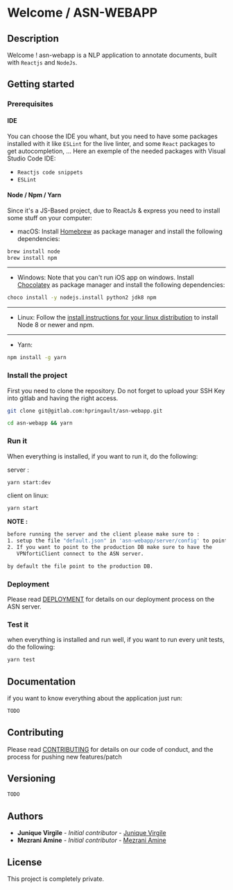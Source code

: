 # Welcome / ASN-WEBAPP

## Description

Welcome ! asn-webapp is a NLP application to annotate documents, built with `Reactjs` and `NodeJs`.

## Getting started

### Prerequisites

#### IDE

You can choose the IDE you whant, but you need to have some packages installed with it like `ESLint` for the live linter, and some `React` packages to get autocompletion, ...
Here an exemple of the needed packages with Visual Studio Code IDE:

- `Reactjs code snippets`
- `ESLint`

#### Node / Npm / Yarn

Since it's a JS-Based project, due to ReactJs & express you need to install some stuff on your computer:

- macOS:
  Install [Homebrew](https://brew.sh) as package manager and install the following dependencies:

```bash
brew install node
brew install npm
```
---
- Windows:
  Note that you can't run iOS app on windows.
  Install [Chocolatey](https://chocolatey.org) as package manager and install the following dependencies:

```bash
choco install -y nodejs.install python2 jdk8 npm
```
---
- Linux:
  Follow the [install instructions for your linux distribution](https://nodejs.org/en/download/package-manager/) to install Node 8 or newer and npm.
---
- Yarn:
```bash
npm install -g yarn
```

### Install the project

First you need to clone the repository.
  Do not forget to upload your SSH Key into gitlab and having the right access.

```bash
git clone git@gitlab.com:hpringault/asn-webapp.git
```

```bash
cd asn-webapp && yarn
```

### Run it

When everything is installed, if you want to run it, do the following:

server :
```bash
yarn start:dev
```

client on linux:
```bash
yarn start
```

**NOTE :**
```bash
before running the server and the client please make sure to :
1. setup the file "default.json" in 'asn-webapp/server/config' to point to your local postgresql DB
2. If you want to point to the production DB make sure to have the
   VPNfortiClient connect to the ASN server.

by default the file point to the production DB.
```

### Deployment

Please read [DEPLOYMENT](DEPLOYMENT.md) for details on our deployment process on the ASN server.


### Test it

when everything is installed and run well, if you want to run every unit tests, do the following:

```bash
yarn test
```

## Documentation

if you want to know everything about the application just run:

```bash
TODO
```

## Contributing

Please read [CONTRIBUTING](CONTRIBUTING.md) for details on our code of conduct, and the process for pushing new features/patch

## Versioning

```bash
TODO
```

## Authors

* **Junique Virgile** - *Initial contributor* - [Junique Virgile](https://github.com/werayn)
* **Mezrani Amine** - *Initial contributor* - [Mezrani Amine](https://github.com/Amezrani)


## License

This project is completely private.
